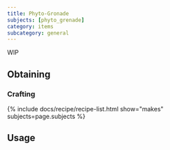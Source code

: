 ```yaml
---
title: Phyto-Gronade
subjects: [phyto_grenade]
category: items
subcategory: general
---
```


WIP

Obtaining
---------

### Crafting
{% include docs/recipe/recipe-list.html show="makes" subjects=page.subjects %}

Usage
-----
